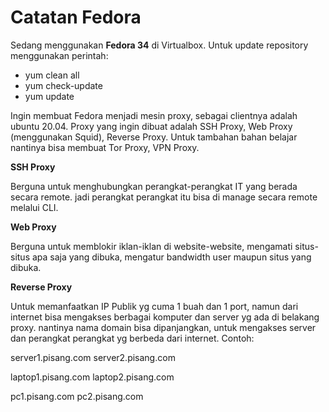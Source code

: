 # Catatan Fedora

Sedang menggunakan **Fedora 34** di Virtualbox. Untuk update repository menggunakan perintah:

* yum clean all
* yum check-update
* yum update

Ingin membuat Fedora menjadi mesin proxy, sebagai clientnya adalah ubuntu 20.04. Proxy yang ingin dibuat adalah SSH Proxy, Web Proxy (menggunakan Squid), Reverse Proxy. Untuk tambahan bahan belajar nantinya bisa membuat Tor Proxy, VPN Proxy.

**SSH Proxy**

Berguna untuk menghubungkan perangkat-perangkat IT yang berada secara remote. jadi perangkat perangkat itu bisa di manage secara remote melalui CLI.

**Web Proxy**

Berguna untuk memblokir iklan-iklan di website-website, mengamati situs-situs apa saja yang dibuka, mengatur bandwidth user maupun situs yang dibuka.

**Reverse Proxy**

Untuk memanfaatkan IP Publik yg cuma 1 buah dan 1 port, namun dari internet bisa mengakses berbagai komputer dan server yg ada di belakang proxy. nantinya nama domain bisa dipanjangkan, untuk mengakses server dan perangkat perangkat yg berbeda dari internet. Contoh:

server1.pisang.com
server2.pisang.com

laptop1.pisang.com
laptop2.pisang.com

pc1.pisang.com
pc2.pisang.com


